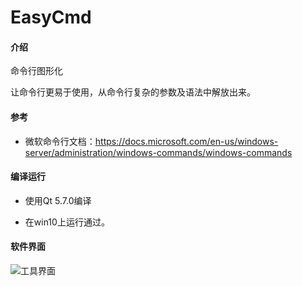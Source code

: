 # EasyCmd

#### 介绍
命令行图形化

让命令行更易于使用，从命令行复杂的参数及语法中解放出来。


#### 参考

- 微软命令行文档：https://docs.microsoft.com/en-us/windows-server/administration/windows-commands/windows-commands

#### 编译运行

- 使用Qt 5.7.0编译

- 在win10上运行通过。

#### 软件界面
![工具界面](https://github.com/doasyourself/EasyCmd/blob/master/doc/images/cmdtool_snapshoot.png)
